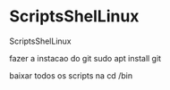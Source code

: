 # ScriptsShelLinux
ScriptsShelLinux

fazer a instacao do git
sudo apt install git



baixar todos os scripts na cd /bin

